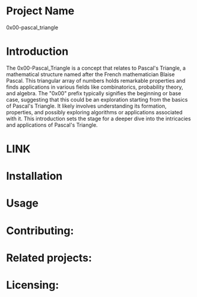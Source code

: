 # Project Name

0x00-pascal_triangle

# Introduction
The 0x00-Pascal_Triangle is a concept that relates to Pascal's Triangle, a mathematical structure named after the French mathematician Blaise Pascal. This triangular array of numbers holds remarkable properties and finds applications in various fields like combinatorics, probability theory, and algebra. The "0x00" prefix typically signifies the beginning or base case, suggesting that this could be an exploration starting from the basics of Pascal's Triangle. It likely involves understanding its formation, properties, and possibly exploring algorithms or applications associated with it. This introduction sets the stage for a deeper dive into the intricacies and applications of Pascal's Triangle.

# LINK

# Installation

# Usage

# Contributing:

# Related projects:

# Licensing:
